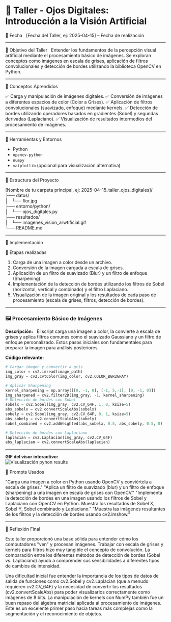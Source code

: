 # 🧪 Taller - Ojos Digitales: Introducción a la Visión Artificial

📅 Fecha  
[Fecha del Taller, ej: 2025-04-15] – Fecha de realización

---

🎯 Objetivo del Taller  
Entender los fundamentos de la percepción visual artificial mediante el procesamiento básico de imágenes. Se exploran conceptos como imágenes en escala de grises, aplicación de filtros convolucionales y detección de bordes utilizando la biblioteca OpenCV en Python.

---

🧠 Conceptos Aprendidos

✅ Carga y manipulación de imágenes digitales.
✅ Conversión de imágenes a diferentes espacios de color (Color a Grises).
✅ Aplicación de filtros convolucionales (suavizado, enfoque) mediante kernels.
✅ Detección de bordes utilizando operadores basados en gradientes (Sobel) y segundas derivadas (Laplaciano).
✅ Visualización de resultados intermedios del procesamiento de imágenes.

---

🔧 Herramientas y Entornos

- Python
- `opencv-python`
- `numpy`
- `matplotlib` (opcional para visualización alternativa)

---

📁 Estructura del Proyecto

[Nombre de tu carpeta principal, ej: 2025-04-15_taller_ojos_digitales]/<br>
├── datos/<br>
│   └── flor.jpg  <br>
├── entorno/python/<br>
│   └── ojos_digitales.py  <br>
├── resultados/<br>
│   └── imagenes_vision_arwtificial.gif  <br>
└── README.md

---

🧪 Implementación

🔹 Etapas realizadas

1. Carga de una imagen a color desde un archivo.
2. Conversión de la imagen cargada a escala de grises.
3. Aplicación de un filtro de suavizado (Blur) y un filtro de enfoque (Sharpening).
4. Implementación de la detección de bordes utilizando los filtros de Sobel (horizontal, vertical y combinado) y el filtro Laplaciano.
5. Visualización de la imagen original y los resultados de cada paso de procesamiento (escala de grises, filtros, detección de bordes).

---

### 🖼️ Procesamiento Básico de Imágenes

**Descripción:**  
El script carga una imagen a color, la convierte a escala de grises y aplica filtros comunes como el suavizado Gaussiano y un filtro de enfoque personalizado. Estos pasos iniciales son fundamentales para preparar la imagen para análisis posteriores.

**Código relevante:**


```python
# Cargar imagen y convertir a gris
img_color = cv2.imread(image_path)
img_gray = cv2.cvtColor(img_color, cv2.COLOR_BGR2GRAY)

# Aplicar Sharpening
kernel_sharpening = np.array([[0, -1, 0], [-1, 5,-1], [0, -1, 0]])
img_sharpened = cv2.filter2D(img_gray, -1, kernel_sharpening)
# Detección de bordes con Sobel
sobelx = cv2.Sobel(img_gray, cv2.CV_64F, 1, 0, ksize=5)
abs_sobelx = cv2.convertScaleAbs(sobelx)
sobely = cv2.Sobel(img_gray, cv2.CV_64F, 0, 1, ksize=5)
abs_sobely = cv2.convertScaleAbs(sobely)
sobel_combined = cv2.addWeighted(abs_sobelx, 0.5, abs_sobely, 0.5, 0)

# Detección de bordes con Laplaciano
laplacian = cv2.Laplacian(img_gray, cv2.CV_64F)
abs_laplacian = cv2.convertScaleAbs(laplacian)
```
---


**GIF del visor interactivo:**  
![Visualización pyhon results](resultados/imagenes_vision_artificial.gif)

🧩 Prompts Usados

"Carga una imagen a color en Python usando OpenCV y conviértela a escala de grises."
"Aplica un filtro de suavizado (blur) y un filtro de enfoque (sharpening) a una imagen en escala de grises con OpenCV."
"Implementa la detección de bordes en una imagen usando los filtros de Sobel y Laplaciano con OpenCV en Python. Muestra los resultados de Sobel X, Sobel Y, Sobel combinado y Laplaciano."
"Muestra las imágenes resultantes de los filtros y la detección de bordes usando cv2.imshow."

---

💬 Reflexión Final

Este taller proporcionó una base sólida para entender cómo los computadores "ven" y procesan imágenes. Trabajar con escala de grises y kernels para filtros hizo muy tangible el concepto de convolución. La comparación entre los diferentes métodos de detección de bordes (Sobel vs. Laplaciano) ayudó a comprender sus sensibilidades a diferentes tipos de cambios de intensidad.

Una dificultad inicial fue entender la importancia de los tipos de datos de salida de funciones como cv2.Sobel y cv2.Laplacian (que a menudo requieren cv2.CV_64F) y la necesidad de convertir los resultados (cv2.convertScaleAbs) para poder visualizarlos correctamente como imágenes de 8 bits. La manipulación de kernels con NumPy también fue un buen repaso del álgebra matricial aplicada al procesamiento de imágenes. Este es un excelente primer paso hacia tareas más complejas como la segmentación y el reconocimiento de objetos.